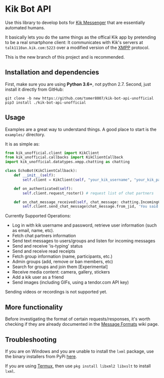 # Kik Bot API #
Use this library to develop bots for [Kik Messenger](https://www.kik.com) that are essentially automated humans.

It basically lets you do the same things as the offical Kik app by pretending to be a real smartphone client: It communicates with Kik's servers at `talk1110an.kik.com:5223` over a modified version of the [XMPP](https://xmpp.org/about/technology-overview.html) protocol.

This is the new branch of this project and is recommended.
## Installation and dependencies ##
First, make sure you are using **Python 3.6+**, not python 2.7. Second, just install it directly from GitHub:
```
git clone -b new https://github.com/tomer8007/kik-bot-api-unofficial
pip3 install ./kik-bot-api-unofficial
```
## Usage ##
Examples are a great way to understand things. A good place to start is the `examples/` directory. 

It is as simple as:
```python
from kik_unofficial.client import KikClient
from kik_unofficial.callbacks import KikClientCallback
import kik_unofficial.datatypes.xmpp.chatting as chatting

class EchoBot(KikClientCallback):
    def __init__(self):
        self.client = KikClient(self, "your_kik_username", "your_kik_password")

    def on_authenticated(self):
        self.client.request_roster() # request list of chat partners

    def on_chat_message_received(self, chat_message: chatting.IncomingChatMessage):
        self.client.send_chat_message(chat_message.from_jid, 'You said "{}"!'.format(chat_message.body))
```
Currently Supported Operations:
- Log in with kik username and password, retrieve user information (such as email, name, etc).
- Fetch chat partners information
- Send text messages to users/groups and listen for incoming messages
- Send and receive 'is-typing' status
- Send and receive read receipts
- Fetch group information (name, participants, etc.)
- Admin groups (add, remove or ban members, etc)
- Search for groups and join them [Experimental]
- Receive media content: camera, gallery, stickers
- Add a kik user as a friend
- Send images (including GIFs, using a tendor.com API key)

Sending videos or recordings is not supported yet.

## More functionality
Before investigating the format of certain requests/responses, it's worth checking if they are already documented in the [Message Formats](https://github.com/tomer8007/kik-bot-api-unofficial/wiki/Message-Formats) wiki page.

## Troubleshooting
If you are on Windows and you are unable to install the `lxml` package, use the binary installers from PyPi [here](https://pypi.python.org/pypi/lxml/3.3.5#downloads).

If you are using [Termux](https://termux.com/), then use `pkg install libxml2 libxslt` to install `lxml`.
